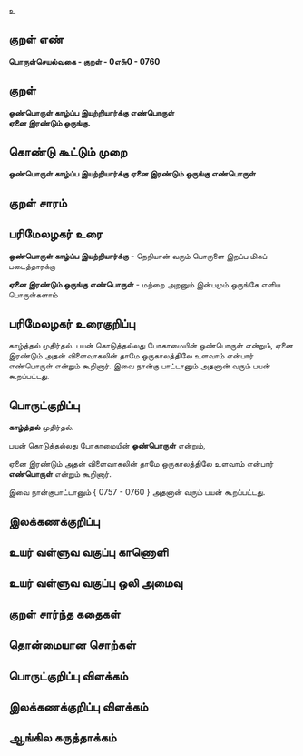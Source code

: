 உ

## குறள் எண் 

**பொருள்செயல்வகை - குறள் - 0எ௬0 - 0760** 

## குறள் 

**ஒண்பொருள் காழ்ப்ப இயற்றியார்க்கு எண்பொருள்  
ஏனை இரண்டும் ஒருங்கு.**

## கொண்டு கூட்டும் முறை

**ஒண்பொருள் காழ்ப்ப இயற்றியார்க்கு ஏனை இரண்டும் ஒருங்கு எண்பொருள்** 

## குறள் சாரம் 


## பரிமேலழகர் உரை

**ஒண்பொருள் காழ்ப்ப இயற்றியார்க்கு** - நெறியான் வரும் பொருளை இறப்ப மிகப் படைத்தாரக்கு  

**ஏனை இரண்டும் ஒருங்கு எண்பொருள்** - மற்றை அறனும் இன்பமும் ஒருங்கே எளிய பொருள்களாம்

## பரிமேலழகர் உரைகுறிப்பு   

காழ்த்தல் முதிர்தல். பயன் கொடுத்தல்லது போகாமையின் ஒண்பொருள் என்றும், ஏனை இரண்டும் அதன் விளைவாகலின் தாமே ஒருகாலத்திலே உளவாம் என்பார் எண்பொருள் என்றும் கூறினார். இவை நான்கு பாட்டானும் அதனான் வரும் பயன் கூறப்பட்டது.

## பொருட்குறிப்பு 

**காழ்த்தல்** முதிர்தல். 

பயன் கொடுத்தல்லது போகாமையின் **ஒண்பொருள்** என்றும், 

ஏனை இரண்டும் அதன் விளைவாகலின் தாமே ஒருகாலத்திலே உளவாம் என்பார் **எண்பொருள்** என்றும் கூறினார். 

இவை நான்குபாட்டானும் { 0757 - 0760 } அதனான் வரும் பயன் கூறப்பட்டது.

## இலக்கணக்குறிப்பு  


## உயர் வள்ளுவ வகுப்பு காணொளி


## உயர் வள்ளுவ வகுப்பு ஒலி அமைவு 

 
## குறள் சார்ந்த கதைகள் 


## தொன்மையான சொற்கள்


## பொருட்குறிப்பு விளக்கம்


## இலக்கணக்குறிப்பு விளக்கம்


## ஆங்கில கருத்தாக்கம் 


